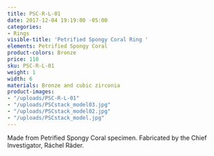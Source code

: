 ```yaml
---
title: PSC-R-L-01
date: 2017-12-04 19:19:00 -05:00
categories:
- Rings
visible-title: 'Petrified Spongy Coral Ring '
elements: Petrified Spongy Coral
product-colors: Bronze
price: 110
sku: PSC-R-L-01
weight: 1
width: 6
materials: Bronze and cubic zirconia
product-images:
- "/uploads/PSC-R-L-01"
- "/uploads/PSCstack_model03.jpg"
- "/uploads/PSCstack_model02.jpg"
- "/uploads/PSCstack_model.jpg"
---
```


Made from Petrified Spongy Coral specimen. Fabricated by the Chief Investigator, Ráchel Räder.
